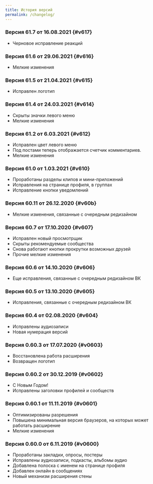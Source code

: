 ```yaml
---
title: История версий
permalink: /changelog/
---
```


### Версия 61.7 от 16.08.2021 {#v617}

- Черновое исправление реакций

### Версия 61.6 от 29.06.2021 {#v616}

- Мелкие изменения

### Версия 61.5 от 21.04.2021 {#v615}

- Исправлен логотип

### Версия 61.4 от 24.03.2021 {#v614}

- Скрыты значки левого меню
- Мелкие изменения

### Версия 61.2 от 6.03.2021 {#v612}

- Исправлен цвет левого меню
- Под постами теперь отображается счетчик комментариев.
- Мелкие изменения

### Версия 61.0 от 1.03.2021 {#v610}

- Проработаны разделы клипов и мини-приложений
- Исправления на странице профиля, в группах
- Исправление кнопки уведомлений

### Версия 60.11 от 26.12.2020 {#v60b}

- Мелкие изменения, связанные с очередным редизайном

### Версия 60.7 от 17.10.2020 {#v607}

- Исправлен новый просмотрщик
- Скрыты рекомендуемые сообщества
- Снова работают кнопки прокрутки возможных друзей
- Прочие мелкие изменения

### Версия 60.6 от 14.10.2020 {#v606}
- Еще исправления, связанные с очередным редизайном ВК

### Версия 60.5 от 13.10.2020 {#v605}
- Исправления, связанные с очередным редизайном ВК

### Версия 60.4 от 02.08.2020 {#v604}
- Исправлены аудиозаписи
- Новая нумерация версий

### Версия 0.60.3 от 17.07.2020 {#v0603}
- Восстановлена работа расширения
- Возвращен логотип

### Версия 0.60.2 от 30.12.2019 {#v0602}
- C Новым Годом!
- Исправлены заголовки профилей и сообществ

### Версия 0.60.1 от 11.11.2019 {#v0601}
- Оптимизированы разрешения
- Повышена минимальная версия браузеров, на которых может работать расширение
- Мелкие изменения

### Версия 0.60.0 от 6.11.2019 {#v0600}

- Проработаны закладки, опросы, постеры
- Исправлены аудиозаписи, подкасты, альбомы аудио
- Добавлена полоска с именем на странице профиля
- Добавлен онлайн в сообщениях
- Новый механизм расширения стены
